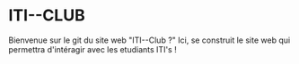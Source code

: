 ITI--CLUB
========================

Bienvenue sur le git du site web "ITI--Club ?"
Ici, se construit le site web qui permettra d'intéragir avec les etudiants ITI's !

